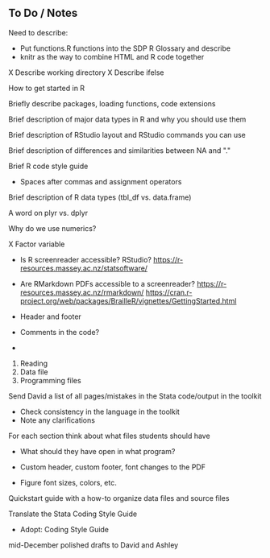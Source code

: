 ## To Do / Notes

Need to describe:
- Put functions.R functions into the SDP R Glossary and describe
- knitr as the way to combine HTML and R code together

X Describe working directory
X Describe ifelse

How to get started in R

Briefly describe packages, loading functions, code extensions

Brief description of major data types in R and why you should use them

Brief description of RStudio layout and RStudio commands you can use

Brief description of differences and similarities between NA and "."

Brief R code style guide
 - Spaces after commas and assignment operators

Brief description of R data types (tbl_df vs. data.frame)

A word on plyr vs. dplyr

Why do we use numerics?

X Factor variable

- Is R screenreader accessible? RStudio?
https://r-resources.massey.ac.nz/statsoftware/
- Are RMarkdown PDFs accessible to a screenreader?
https://r-resources.massey.ac.nz/rmarkdown/
https://cran.r-project.org/web/packages/BrailleR/vignettes/GettingStarted.html

- Header and footer
- Comments in the code?
- 

1. Reading
2. Data file
3. Programming files

Send David a list of all pages/mistakes in the Stata code/output in the toolkit
- Check consistency in the language in the toolkit
- Note any clarifications 

For each section think about what files students should have
- What should they have open in what program?

- Custom header, custom footer, font changes to the PDF
- Figure font sizes, colors, etc.

Quickstart guide with a how-to organize data files and source files

Translate the Stata Coding Style Guide
- Adopt: Coding Style Guide

mid-December polished drafts to David and Ashley